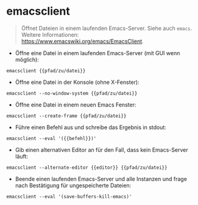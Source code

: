 # emacsclient

> Öffnet Dateien in einem laufenden Emacs-Server.
> Siehe auch `emacs`.
> Weitere Informationen: <https://www.emacswiki.org/emacs/EmacsClient>.

- Öffne eine Datei in einem laufenden Emacs-Server (mit GUI wenn möglich):

`emacsclient {{pfad/zu/datei}}`

- Öffne eine Datei in der Konsole (ohne X-Fenster):

`emacsclient --no-window-system {{pfad/zu/datei}}`

- Öffne eine Datei in einem neuen Emacs Fenster:

`emacsclient --create-frame {{pfad/zu/datei}}`

- Führe einen Befehl aus und schreibe das Ergebnis in stdout:

`emacsclient --eval '({{befehl}})'`

- Gib einen alternativen Editor an für den Fall, dass kein Emacs-Server läuft:

`emacsclient --alternate-editor {{editor}} {{pfad/zu/datei}}`

- Beende einen laufenden Emacs-Server und alle Instanzen und frage nach Bestätigung für ungespeicherte Dateien:

`emacsclient --eval '(save-buffers-kill-emacs)'`
